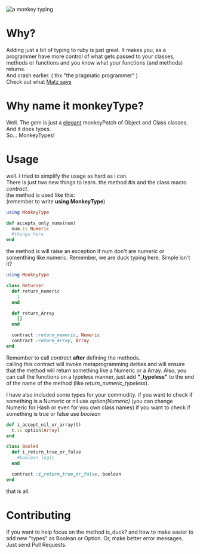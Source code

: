 ![a monkey typing][logo]
# Why?
Adding just a bit of typing to ruby is just great. It makes you, as a programmer
have more control of what gets passed to your classes, methods or functions
and you know what your functions (and methods) returns.   
And crash earlier. ( thx "the pragmatic programmer" )   
Check out what [Matz says][matz_link]

# Why name it monkeyType?
Well. The gem is just a [elegant][ref_link] monkeyPatch of Object and Class classes.
And it does types.   
So... MonkeyTypes!

# Usage
well. I tried to simplify the usage as hard as i can.   
There is just two new things
to learn. the method *#is* and the class macro *contract*.   
the method is used like this:   
(remember to write **using MonkeyType**)

```ruby
using MonkeyType

def accepts_only_nums(num)
  num.is Numeric
  #things here
end
```


the method is will raise an exception if num don't are numeric or somenthing like numeric.
Remember, we are duck typing here.
Simple isn't it?


```ruby
using MonkeyType

class Returner
  def return_numeric
    1
  end

  def return_Array
    []
  end

  contract :return_numeric, Numeric
  contract :return_Array, Array
end  
```

Remember to call *contract* **after** defining the methods.   
calling this contract will invoke metaprogramming deities and will ensure that the
method will return something like a Numeric or a Array.
Also, you can call the functions on a typeless manner, just add **"\_typeless"** to the
end of the name of the method (like *return_numeric_typeless*).


I have also included some types for your commodity.
if you want to check if something is a Numeric or nil use *option(Numeric)*
(you can change Numeric for Hash or even for you own class names)
if you want to check if something is true or false use *boolean*

```ruby
def i_accept_nil_or_array(t)
  t.is option(Array)
end

class Booled
  def i_return_true_or_false
    #boolean logic
  end

  contract :i_return_true_or_false, boolean
end
```
that is all.    

# Contributing
If you want to help focus on the method is_duck? and how to make easier to add
new "types" as Boolean or Option.
Or, make better error messages.    
Just send Pull Requests.

[logo]: https://upload.wikimedia.org/wikipedia/commons/9/93/Typing_monkey_768px.png
[matz_link]: https://www.omniref.com/blog/2014/11/17/matz-at-rubyconf-2014-will-ruby-3-dot-0-be-statically-typed/
[ref_link]: http://ruby-doc.org/core-2.1.1/doc/syntax/refinements_rdoc.html
